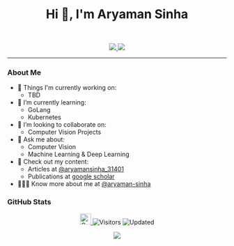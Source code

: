 <h1 align="center">Hi 👋, I'm Aryaman Sinha</h1>
<br>
<p align="center">
   <a href="https://www.linkedin.com/in/as791/">
  <img src="https://img.shields.io/badge/Aryaman Sinha-informational?style=for-the-badge&labelColor=black&logo=linkedin&logoColor=0077b5&&color=0077b5">
  </a>
   <a href="mailto:aryamansinha123@gmail.com">
  <img src="https://img.shields.io/badge/Gmail-aryamansinha123@gmail.com-informational?style=for-the-badge&labelColor=black&logoColor=d14836&logo=gmail&color=d14836"/>
  </a>
<!--    <a href="https://sites.google.com/view/aryaman-sinha/home">
   <p align="center"> Check me out at aryaman-sinha </p>
   </a> -->
<!-- </p> -->

---

### About Me

- 🔭 Things I'm currently working on:
   - TBD
- 🌱 I’m currently learning:
   - GoLang
   - Kubernetes
- 👯 I’m looking to collaborate on:
   - Computer Vision Projects
- 💬 Ask me about:
   - Computer Vision
   - Machine Learning & Deep Learning
- 📘 Check out my content:
   - Articles at [@aryamansinha_31401](https://medium.com/@aryamansinha_31401)
   - Publications at [google scholar](https://scholar.google.com/citations?user=e_pOCNcAAAAJ&hl=en)
- 👨🏻‍💻 Know more about me at [@aryaman-sinha](https://sites.google.com/view/aryaman-sinha/home)
   
### GitHub Stats
<p align="center">
   <a href="https://img.shields.io/github/followers/as791?label=Follow&style=social">
      <img alt="Coverage" src="https://img.shields.io/github/followers/as791?label=Follow&style=social" height="25">
   </a>
   <img alt="Visitors" src="https://komarev.com/ghpvc/?username=as791&style=flat&labelColor=black&logo=github&label=VISITORS&color=29bf12">
   <img alt="Updated" src="https://img.shields.io/github/last-commit/as791/as791?logo=markdown&label=LAST+UPDATE&color=29bf12&style=flat">
 
</p>
<p align="center"> <img src="https://github-readme-stats.vercel.app/api?username=as791&count_private=true&show_icons=true&count_private=true"/> </p>
<!-- <p align="center"> <img src="https://github-readme-stats.vercel.app/api/top-langs/?username=as791&layout=compact&count_private=true" /> </p>	 -->
<!-- <p align="center"> <img src="https://github-profile-trophy.vercel.app/?username=as791" />  -->
</p>
